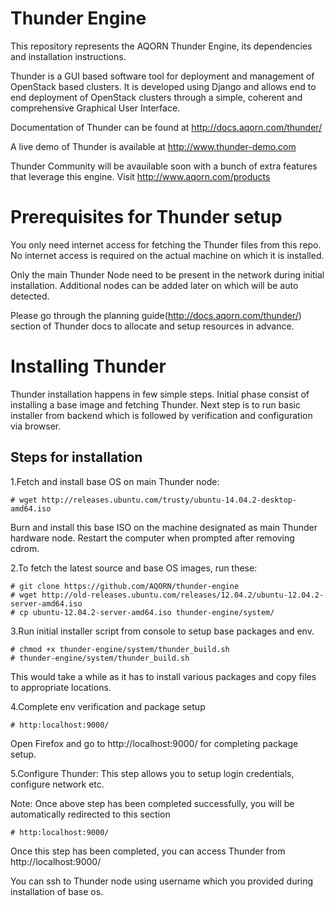 # Thunder Engine

This repository represents the AQORN Thunder Engine, its dependencies and installation instructions.

Thunder is a GUI based software tool for deployment and management of OpenStack based clusters. It is developed using Django and allows end to end deployment of OpenStack clusters through a simple, coherent and comprehensive Graphical User Interface.

Documentation of Thunder can be found at http://docs.aqorn.com/thunder/

A live demo of Thunder is available at http://www.thunder-demo.com

Thunder Community will be avauilable soon with a bunch of extra features that leverage this engine. Visit http://www.aqorn.com/products

Prerequisites for Thunder setup
===============================

You only need internet access for fetching the Thunder files from this repo. No internet access is required on the actual machine on which it is installed.

Only the main Thunder Node need to be present in the network during initial installation. Additional nodes can be added later on which will be auto detected.

Please go through the planning guide(http://docs.aqorn.com/thunder/) section of Thunder docs to allocate and setup resources in advance.

Installing Thunder
======================

Thunder installation happens in few simple steps. Initial phase consist of installing a base image and fetching Thunder. Next step is to run basic installer from backend which is followed by verification and configuration via browser.

Steps for installation
----------------------

1.Fetch and install base OS on main Thunder node:

    # wget http://releases.ubuntu.com/trusty/ubuntu-14.04.2-desktop-amd64.iso
    
    
Burn and install this base ISO on the machine designated as main Thunder hardware node. Restart the computer when prompted after removing cdrom.

2.To fetch the latest source and base OS images, run these:

    # git clone https://github.com/AQORN/thunder-engine
    # wget http://old-releases.ubuntu.com/releases/12.04.2/ubuntu-12.04.2-server-amd64.iso
    # cp ubuntu-12.04.2-server-amd64.iso thunder-engine/system/

3.Run initial installer script from console to setup base packages and env.

    # chmod +x thunder-engine/system/thunder_build.sh
    # thunder-engine/system/thunder_build.sh
    

  This would take a while as it has to install various packages and copy files to appropriate locations.

4.Complete env verification and package setup

    # http:localhost:9000/

  Open Firefox and go to http://localhost:9000/ for completing package setup.
 
 
5.Configure Thunder: This step allows you to setup login credentials, configure network etc.

  Note: Once above step has been completed successfully, you will be automatically redirected to this section

    # http:localhost:9000/
    
 Once this step has been completed, you can access Thunder from http://localhost:9000/

You can ssh to Thunder node using username which you provided during installation of base os.

